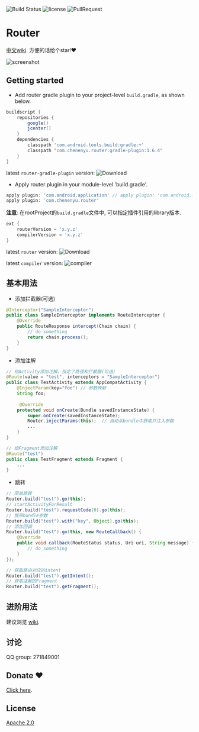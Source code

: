 ![Build Status](https://travis-ci.org/chenenyu/Router.svg?branch=master) ![license](https://img.shields.io/badge/license-Apache%202-yellow.svg) ![PullRequest](https://img.shields.io/badge/PRs-welcome-brightgreen.svg) 

# Router

[中文wiki](https://github.com/chenenyu/Router/wiki). 方便的话给个star!❤️

![screenshot](static/screenshot.gif)

## Getting started

*  Add router gradle plugin to your project-level `build.gradle`, as shown below.

```Groovy
buildscript {
    repositories {
        google()
        jcenter()
    }
    dependencies {
        classpath 'com.android.tools.build:gradle:+'
        classpath "com.chenenyu.router:gradle-plugin:1.6.4"
    }
}
```
latest `router-gradle-plugin` version: ![Download](https://api.bintray.com/packages/chenenyu/maven/router-gradle-plugin/images/download.svg)


* Apply router plugin in your module-level 'build.gradle'.

```Groovy
apply plugin: 'com.android.application' // apply plugin: 'com.android.library'
apply plugin: 'com.chenenyu.router'
```

**注意**: 在rootProject的`build.gradle`文件中, 可以指定插件引用的library版本.

```groovy
ext {
    routerVersion = 'x.y.z'
    compilerVersion = 'x.y.z'
}
```
latest `router` version: ![Download](https://api.bintray.com/packages/chenenyu/maven/router/images/download.svg)

latest `compiler` version: ![compiler](https://api.bintray.com/packages/chenenyu/maven/router-compiler/images/download.svg)


## 基本用法

* 添加拦截器(可选)

```java
@Interceptor("SampleInterceptor")
public class SampleInterceptor implements RouteInterceptor {
    @Override
    public RouteResponse intercept(Chain chain) {
        // do something
        return chain.process();
    }
}
```

* 添加注解

```java
// 给Activity添加注解，指定了路径和拦截器(可选)
@Route(value = "test", interceptors = "SampleInterceptor")
public class TestActivity extends AppCompatActivity {
    @InjectParam(key="foo") // 参数映射
    String foo;
  
     @Override
    protected void onCreate(Bundle savedInstanceState) {
        super.onCreate(savedInstanceState);
        Router.injectParams(this);  // 自动从bundle中获取并注入参数
        ...
    }
}

// 给Fragment添加注解
@Route("test")
public class TestFragment extends Fragment {
    ...
}
```

* 跳转

```java
// 简单跳转
Router.build("test").go(this);
// startActivityForResult
Router.build("test").requestCode(0).go(this);
// 携带bundle参数
Router.build("test").with("key", Object).go(this);
// 添加回调
Router.build("test").go(this, new RouteCallback() {
    @Override
    public void callback(RouteStatus status, Uri uri, String message) {
        // do something
    }
});

// 获取路由对应的intent
Router.build("test").getIntent();
// 获取注解的Fragment
Router.build("test").getFragment();
```

## 进阶用法

建议浏览 [wiki](https://github.com/chenenyu/Router/wiki).

## 讨论

QQ group: 271849001

## Donate ❤️

[Click here](https://github.com/chenenyu/Router/wiki/Donate).

## License

[Apache 2.0](https://github.com/chenenyu/Router/blob/master/LICENSE)